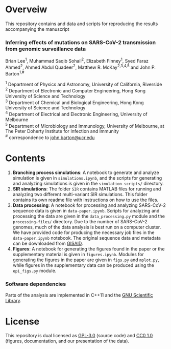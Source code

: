 
# Overveiw

This repository contains and data and scripts for reproducing the results accompanying the manuscript  

### Inferring effects of mutations on SARS-CoV-2 transmission from genomic surveillance data
Brian Lee<sup>1</sup>, Muhammad Saqib Sohail<sup>2</sup>, Elizabeth Finney<sup>1</sup>, Syed Faraz Ahmed<sup>2</sup>, Ahmed Abdul Quadeer<sup>2</sup>, Matthew R. McKay<sup>2,3,4,5</sup> and John P. Barton<sup>1,#</sup>

<sup>1</sup> Department of Physics and Astronomy, University of California, Riverside  
<sup>2</sup> Department of Electronic and Computer Engineering, Hong Kong University of Science and Technology  
<sup>3</sup> Department of Chemical and Biological Engineering, Hong Kong University of Science and Technology  
<sup>4</sup> Department of Electrical and Electronic Engineering, University of Melbourne  
<sup>5</sup> Department of Microbiology and Immunology, University of Melbourne, at The Peter Doherty Institute for Infection and Immunity  
<sup>#</sup> correspondence to [john.barton@ucr.edu](mailto:john.barton@ucr.edu)  

# Contents

1. __Branching process simulations__: A notebook to generate and analyze simulation is given in `simulations.ipynb`, and the scripts for generating and analyzing simulations is given in the `simulation-scripts/` directory.
2. __SIR simulations__: The folder `SIR` contains MATLAB files for running and analyzing two different multi-variant SIR simulations. This folder contains its own readme file with instructions on how to use the files.
3. __Data processing__: A notebook for processing and analyzing SARS-CoV-2 sequence data is given in `data-paper.ipynb`. Scripts for analyzing and processing the data are given in the `data_processing.py` module and the `processing-files/` directory. Due to the number of SARS-CoV-2 genomes, much of the data analysis is best run on a computer cluster. We have provided code for producing the necessary job files in the `data-paper.ipynb` notebook. The original sequence data and metadata can be downloaded from [GISAID](https://gisaid.org).
4. __Figures__: A notebook for generating the figures found in the paper or the supplementary material is given in `figures.ipynb`. Modules for generating the figures in the paper are given in `figs.py` and `mplot.py`, while figures in the supplementary data can be produced using the `epi_figs.py` module.

### Software dependencies

Parts of the analysis are implemented in C++11 and the [GNU Scientific Library](https://www.gnu.org/software/gsl/).

# License

This repository is dual licensed as [GPL-3.0](LICENSE-GPL) (source code) and [CC0 1.0](LICENSE-CC0) (figures, documentation, and our presentation of the data).
